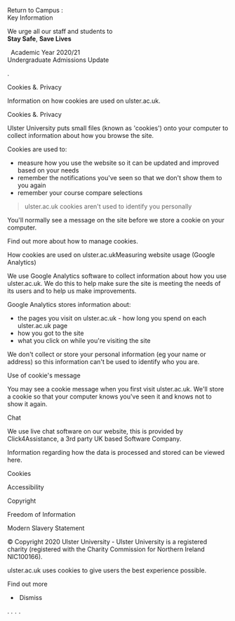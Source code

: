 Return to Campus :  
Key Information

We urge all our staff and students to  
**Stay Safe**, **Save Lives**

  Academic Year 2020/21  
Undergraduate Admissions Update

<iframe src="https://www.googletagmanager.com/ns.html?id=GTM-MGFFD8" height="0" width="0" style="display:none;visibility:hidden"></iframe>.

Cookies &. Privacy

Information on how cookies are used on ulster.ac.uk.

Cookies &. Privacy

Ulster University puts small files (known as 'cookies') onto your computer to collect information about how you browse the site.

Cookies are used to:

*   measure how you use the website so it can be updated and improved based on your needs
*   remember the notifications you've seen so that we don't show them to you again
*   remember your course compare selections

> ulster.ac.uk cookies aren't used to identify you personally

You'll normally see a message on the site before we store a cookie on your computer.

Find out more about how to manage cookies.

How cookies are used on ulster.ac.ukMeasuring website usage (Google Analytics)

We use Google Analytics software to collect information about how you use ulster.ac.uk. We do this to help make sure the site is meeting the needs of its users and to help us make improvements.

Google Analytics stores information about:

*   the pages you visit on ulster.ac.uk - how long you spend on each ulster.ac.uk page
*   how you got to the site
*   what you click on while you're visiting the site

We don't collect or store your personal information (eg your name or address) so this information can't be used to identify who you are.

Use of cookie's message

You may see a cookie message when you first visit ulster.ac.uk. We'll store a cookie so that your computer knows you've seen it and knows not to show it again.

Chat

We use live chat software on our website, this is provided by Click4Assistance, a 3rd party UK based Software Company.

Information regarding how the data is processed and stored can be viewed here.

Cookies

Accessibility

Copyright

Freedom of Information

Modern Slavery Statement

© Copyright 2020 Ulster University - Ulster University is a registered charity (registered with the Charity Commission for Northern Ireland NIC100166).

ulster.ac.uk uses cookies to give users the best experience possible.

Find out more 

*    Dismiss

<img height="1" width="1" style="display:none" src="https://www.facebook.com/tr?id=1380040395442892&amp;ev=PageView&amp;noscript=1">. <img height="1" width="1" style="display:none" src="https://www.facebook.com/tr?id=1077797089096105&amp;ev=PageView&amp;noscript=1">. <img height="1" width="1" src="https://www.facebook.com/tr?id=679780692808095&amp;ev=PageView &amp;noscript=1">. <img height="1" width="1" src="https://www.facebook.com/tr?id=3064551853631364&amp;ev=PageView &amp;noscript=1">.
